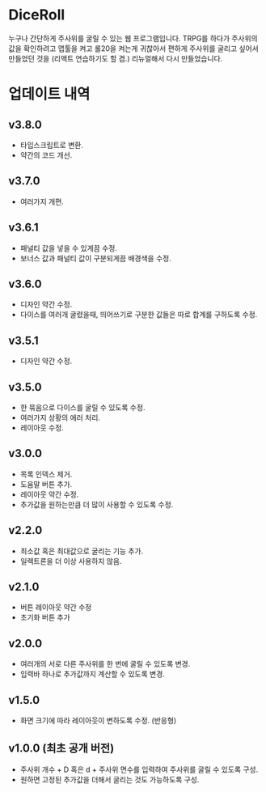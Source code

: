 # DiceRoll
누구나 간단하게 주사위를 굴릴 수 있는 웹 프로그램입니다. TRPG를 하다가 주사위의 값을 확인하려고 맵툴을 켜고 롤20을 켜는게 귀찮아서 편하게 주사위를 굴리고 싶어서 만들었던 것을 (리액트 연습하기도 할 겸.) 리뉴얼해서 다시 만들었습니다.

# 업데이트 내역
## v3.8.0
+ 타입스크립트로 변환.
+ 약간의 코드 개선.
## v3.7.0
+ 여러가지 개편.

## v3.6.1
+ 패널티 값을 넣을 수 있게끔 수정.
+ 보너스 값과 패널티 값이 구분되게끔 배경색을 수정.

## v3.6.0
+ 디자인 약간 수정.
+ 다이스를 여러개 굴렸을때, 띄어쓰기로 구분한 값들은 따로 합계를 구하도록 수정.

## v3.5.1
+ 디자인 약간 수정.

## v3.5.0
+ 한 묶음으로 다이스를 굴릴 수 있도록 수정.
+ 여러가지 상황의 에러 처리.
+ 레이아웃 수정.

## v3.0.0
+ 목록 인덱스 제거.
+ 도움말 버튼 추가.
+ 레이아웃 약간 수정.
+ 추가값을 원하는만큼 더 많이 사용할 수 있도록 수정.

## v2.2.0
+ 최소값 혹은 최대값으로 굴리는 기능 추가.
+ 일렉트론을 더 이상 사용하지 않음.

## v2.1.0
+ 버튼 레이아웃 약간 수정
+ 초기화 버튼 추가

## v2.0.0
+ 여러개의 서로 다른 주사위를 한 번에 굴릴 수 있도록 변경.
+ 입력바 하나로 추가값까지 계산할 수 있도록 변경.

## v1.5.0
+ 화면 크기에 따라 레이아웃이 변하도록 수정. (반응형)

## v1.0.0 (최초 공개 버전)
+ 주사위 개수 + D 혹은 d + 주사위 면수를 입력하여 주사위를 굴릴 수 있도록 구성.
+ 원하면 고정된 추가값을 더해서 굴리는 것도 가능하도록 구성.
